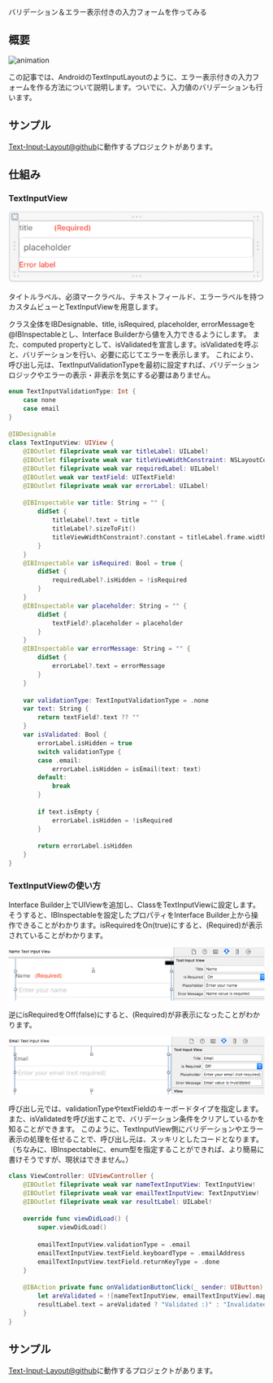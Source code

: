 バリデーション＆エラー表示付きの入力フォームを作ってみる

## 概要
<p><img src="https://github.com/ayakix/Text-Input-Layout
/raw/master/images/animation.gif" alt="animation" width="300"></p>

この記事では、AndroidのTextInputLayoutのように、エラー表示付きの入力フォームを作る方法について説明します。ついでに、入力値のバリデーションも行います。

## サンプル
[Text-Input-Layout@github](https://github.com/ayakix/Text-Input-Layout)に動作するプロジェクトがあります。

## 仕組み
### TextInputView
![image1](https://github.com/ayakix/Text-Input-Layout/raw/master/images/image1.png)

タイトルラベル、必須マークラベル、テキストフィールド、エラーラベルを持つカスタムビューとTextInputViewを用意します。

クラス全体をIBDesignable、title, isRequired, placeholder, errorMessageを@IBInspectableとし、Interface Builderから値を入力できるようにします。
また、computed propertyとして、isValidatedを宣言します。isValidatedを呼ぶと、バリデーションを行い、必要に応じてエラーを表示します。
これにより、呼び出し元は、TextInputValidationTypeを最初に設定すれば、バリデーションロジックやエラーの表示・非表示を気にする必要はありません。

```swift
enum TextInputValidationType: Int {
    case none
    case email
}

@IBDesignable
class TextInputView: UIView {
    @IBOutlet fileprivate weak var titleLabel: UILabel!
    @IBOutlet fileprivate weak var titleViewWidthConstraint: NSLayoutConstraint!
    @IBOutlet fileprivate weak var requiredLabel: UILabel!
    @IBOutlet weak var textField: UITextField!
    @IBOutlet fileprivate weak var errorLabel: UILabel!

    @IBInspectable var title: String = "" {
        didSet {
            titleLabel?.text = title
            titleLabel?.sizeToFit()
            titleViewWidthConstraint?.constant = titleLabel.frame.width
        }
    }
    @IBInspectable var isRequired: Bool = true {
        didSet {
            requiredLabel?.isHidden = !isRequired
        }
    }
    @IBInspectable var placeholder: String = "" {
        didSet {
            textField?.placeholder = placeholder
        }
    }
    @IBInspectable var errorMessage: String = "" {
        didSet {
            errorLabel?.text = errorMessage
        }
    }

    var validationType: TextInputValidationType = .none
    var text: String {
        return textField?.text ?? ""
    }
    var isValidated: Bool {
        errorLabel.isHidden = true
        switch validationType {
        case .email:
            errorLabel.isHidden = isEmail(text: text)
        default:
            break
        }

        if text.isEmpty {
            errorLabel.isHidden = !isRequired
        }

        return errorLabel.isHidden
    }
}
```

### TextInputViewの使い方
Interface Builder上でUIViewを追加し、ClassをTextInputViewに設定します。
そうすると、IBInspectableを設定したプロパティをInterface Builder上から操作できることがわかります。isRequiredをOn(true)にすると、(Required)が表示されていることがわかります。

![image2](https://github.com/ayakix/Text-Input-Layout/raw/master/images/image2.png)

逆にisRequiredをOff(false)にすると、(Required)が非表示になったことがわかります。

![image3](https://github.com/ayakix/Text-Input-Layout/raw/master/images/image3.png)

呼び出し元では、validationTypeやtextFieldのキーボードタイプを指定します。
また、isValidatedを呼び出すことで、バリデーション条件をクリアしているかを知ることができます。
このように、TextInputView側にバリデーションやエラー表示の処理を任せることで、呼び出し元は、スッキリとしたコードとなります。
（ちなみに、IBInspectableに、enum型を指定することができれば、より簡易に書けそうですが、現状はできません。）

```swift
class ViewController: UIViewController {
    @IBOutlet fileprivate weak var nameTextInputView: TextInputView!
    @IBOutlet fileprivate weak var emailTextInputView: TextInputView!
    @IBOutlet fileprivate weak var resultLabel: UILabel!

    override func viewDidLoad() {
        super.viewDidLoad()

        emailTextInputView.validationType = .email
        emailTextInputView.textField.keyboardType = .emailAddress
        emailTextInputView.textField.returnKeyType = .done
    }

    @IBAction private func onValidationButtonClick(_ sender: UIButton) {
        let areValidated = ![nameTextInputView, emailTextInputView].map({ $0.isValidated }).contains(false)
        resultLabel.text = areValidated ? "Validated :)" : "Invalidated :("
    }
}
```

## サンプル
[Text-Input-Layout@github](https://github.com/ayakix/Text-Input-Layout)に動作するプロジェクトがあります。
